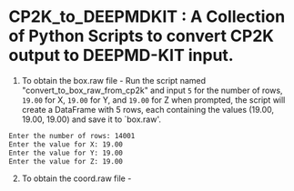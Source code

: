 # CP2K_to_DEEPMDKIT : A Collection of Python Scripts to convert CP2K output to DEEPMD-KIT input. 


1. To obtain the box.raw file -
   Run the script named "convert_to_box_raw_from_cp2k" and input `5` for the number of rows, `19.00` for X, `19.00` for Y, and `19.00` for Z when prompted, the script will create a DataFrame with 5 rows, each containing the values (19.00, 19.00, 19.00) and save it to `box.raw'.

```sh
Enter the number of rows: 14001
Enter the value for X: 19.00
Enter the value for Y: 19.00
Enter the value for Z: 19.00
```

2. To obtain the coord.raw file -


